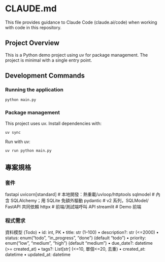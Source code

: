 # CLAUDE.md

This file provides guidance to Claude Code (claude.ai/code) when working with code in this repository.

## Project Overview

This is a Python demo project using uv for package management. The project is minimal with a single entry point.

## Development Commands

### Running the application
```bash
python main.py
```

### Package management
This project uses uv. Install dependencies with:
```bash
uv sync
```

Run with uv:
```bash
uv run python main.py
```

## 專案規格

### 套件

fastapi
uvicorn[standard]        # 本地開發：熱重載/uvloop/httptools
sqlmodel                 # 內含 SQLAlchemy；用 SQLite 免額外驅動
pydantic                 # v2 系列，SQLModel/ FastAPI 共同依賴
httpx                    # 前端/測試端呼叫 API
streamlit                # Demo 前端

### 程式需求

資料模型 (Todo)
	•	id: int, PK
	•	title: str (1–100)
	•	description?: str (<=2000)
	•	status: enum(“todo”, “in_progress”, “done”) (default “todo”)
	•	priority: enum(“low”, “medium”, “high”) (default “medium”)
	•	due_date?: datetime (>= created_at)
	•	tags?: List[str] (<=10, 單個<=20, 去重)
	•	created_at: datetime
	•	updated_at: datetime
